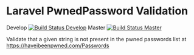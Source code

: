 # Laravel PwnedPassword Validation
Develop [![Build Status Develop](https://travis-ci.org/acodeninja/laravel-pwned-passwords-validator.svg?branch=develop)](https://travis-ci.org/acodeninja/laravel-pwned-passwords-validator)
Master [![Build Status Master](https://travis-ci.org/acodeninja/laravel-pwned-passwords-validator.svg?branch=master)](https://travis-ci.org/acodeninja/laravel-pwned-passwords-validator)

Validate that a given string is not present in the pwned passwords list at https://haveibeenpwned.com/Passwords
